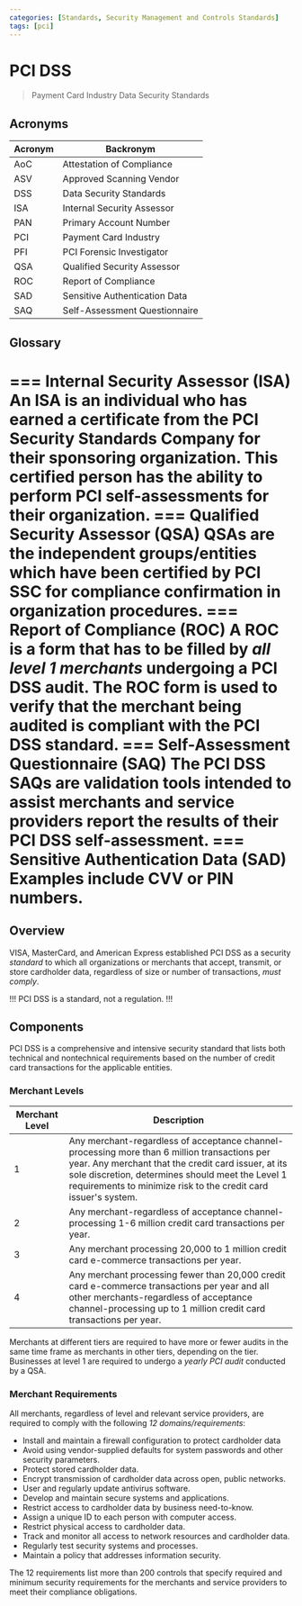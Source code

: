 ```yaml
---
categories: [Standards, Security Management and Controls Standards]
tags: [pci]
---
```


# PCI DSS

> Payment Card Industry Data Security Standards

## Acronyms

| Acronym | Backronym |
| - | - |
| AoC | Attestation of Compliance |
| ASV | Approved Scanning Vendor |
| DSS | Data Security Standards |
| ISA | Internal Security Assessor |
| PAN | Primary Account Number |
| PCI | Payment Card Industry |
| PFI | PCI Forensic Investigator |
| QSA |	Qualified Security Assessor |
| ROC |	Report of Compliance |
| SAD |	Sensitive Authentication Data |
| SAQ |	Self-Assessment Questionnaire |

## Glossary

=== Internal Security Assessor (ISA)
An ISA is an individual who has earned a certificate from the PCI Security Standards Company for their sponsoring organization. This certified person has the ability to perform PCI self-assessments for their organization.
=== Qualified Security Assessor (QSA)
QSAs are the independent groups/entities which have been certified by PCI SSC for compliance confirmation in organization procedures.
=== Report of Compliance (ROC)
A ROC is a form that has to be filled by *all level 1 merchants* undergoing a PCI DSS audit. The ROC form is used to verify that the merchant being audited is compliant with the PCI DSS standard.
=== Self-Assessment Questionnaire (SAQ)
The PCI DSS SAQs are validation tools intended to assist merchants and service providers report the results of their PCI DSS self-assessment.
=== Sensitive Authentication Data (SAD)
Examples include CVV or PIN numbers.
===

## Overview

VISA, MasterCard, and American Express established PCI DSS as a security *standard* to which all organizations or merchants that accept, transmit, or store cardholder data, regardless of size or number of transactions, *must comply*.

!!!
PCI DSS is a standard, not a regulation.
!!!

## Components

PCI DSS is a comprehensive and intensive security standard that lists both technical and nontechnical requirements based on the number of credit card transactions for the applicable entities.

### Merchant Levels

| Merchant Level | Description |
| - | - |
| 1 | Any merchant-regardless of acceptance channel-processing more than 6 million transactions per year. Any merchant that the credit card issuer, at its sole discretion, determines should meet the Level 1 requirements to minimize risk to the credit card issuer's system. |
| 2 | Any merchant-regardless of acceptance channel-processing 1-6 million credit card transactions per year. |
| 3 | Any merchant processing 20,000 to 1 million credit card e-commerce transactions per year. |
| 4 | Any merchant processing fewer than 20,000 credit card e-commerce transactions per year and all other merchants-regardless of acceptance channel-processing up to 1 million credit card transactions per year. |

Merchants at different tiers are required to have more or fewer audits in the same time frame as merchants in other tiers, depending on the tier. Businesses at level 1 are required to undergo a *yearly PCI audit* conducted by a QSA.

### Merchant Requirements

All merchants, regardless of level and relevant service providers, are required to comply with the following *12 domains/requirements*:

- Install and maintain a firewall configuration to protect cardholder data
- Avoid using vendor-supplied defaults for system passwords and other security parameters.
- Protect stored cardholder data.
- Encrypt transmission of cardholder data across open, public networks.
- User and regularly update antivirus software.
- Develop and maintain secure systems and applications.
- Restrict access to cardholder data by business need-to-know.
- Assign a unique ID to each person with computer access.
- Restrict physical access to cardholder data.
- Track and monitor all access to network resources and cardholder data.
- Regularly test security systems and processes.
- Maintain a policy that addresses information security.

The 12 requirements list more than 200 controls that specify required and minimum security requirements for the merchants and service providers to meet their compliance obligations.

